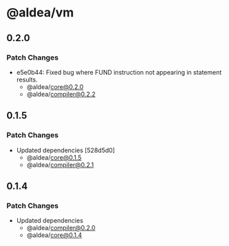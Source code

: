 # @aldea/vm

## 0.2.0

### Patch Changes

- e5e0b44: Fixed bug where FUND instruction not appearing in statement results.
  - @aldea/core@0.2.0
  - @aldea/compiler@0.2.2

## 0.1.5

### Patch Changes

- Updated dependencies [528d5d0]
  - @aldea/core@0.1.5
  - @aldea/compiler@0.2.1

## 0.1.4

### Patch Changes

- Updated dependencies
  - @aldea/compiler@0.2.0
  - @aldea/core@0.1.4

